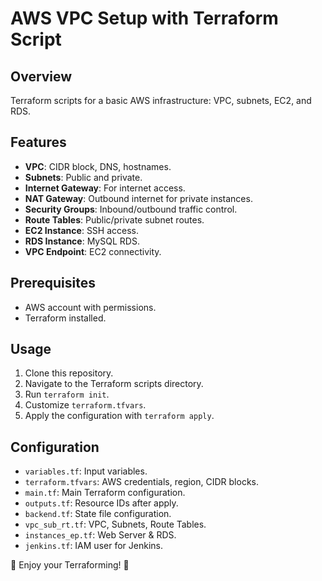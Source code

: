 #  AWS VPC Setup with Terraform Script

## Overview
Terraform scripts for a basic AWS infrastructure: VPC, subnets, EC2, and RDS.

## Features
- **VPC**: CIDR block, DNS, hostnames.
- **Subnets**: Public and private.
- **Internet Gateway**: For internet access.
- **NAT Gateway**: Outbound internet for private instances.
- **Security Groups**: Inbound/outbound traffic control.
- **Route Tables**: Public/private subnet routes.
- **EC2 Instance**: SSH access.
- **RDS Instance**: MySQL RDS.
- **VPC Endpoint**: EC2 connectivity.

## Prerequisites
- AWS account with permissions.
- Terraform installed.

## Usage
1. Clone this repository.
2. Navigate to the Terraform scripts directory.
3. Run `terraform init`.
4. Customize `terraform.tfvars`.
5. Apply the configuration with `terraform apply`.

## Configuration
- `variables.tf`: Input variables.
- `terraform.tfvars`: AWS credentials, region, CIDR blocks.
- `main.tf`: Main Terraform configuration.
- `outputs.tf`: Resource IDs after apply.
- `backend.tf`: State file configuration.
- `vpc_sub_rt.tf`: VPC, Subnets, Route Tables.
- `instances_ep.tf`: Web Server & RDS.
- `jenkins.tf`: IAM user for Jenkins.

🌟 Enjoy your Terraforming! 🌟


